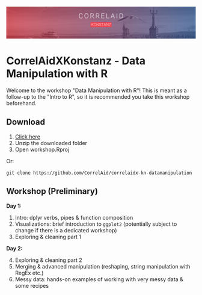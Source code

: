 ![CorrelAid X Konstanz Header](https://github.com/CorrelAid/correlaidx-kn-datamanipulation/blob/main/header.png?raw=true)

# CorrelAidXKonstanz - Data Manipulation with R

Welcome to the workshop "Data Manipulation with R"! This is meant as a follow-up to the "Intro to R", so it is recommended you take this workshop beforehand.

## Download

1. [Click here](https://github.com/CorrelAid/correlaidx-kn-datamanipulation/archive/refs/heads/main.zip)
2. Unzip the downloaded folder
3. Open workshop.Rproj

Or:

```
git clone https://github.com/CorrelAid/correlaidx-kn-datamanipulation 
```

## Workshop (Preliminary)

**Day 1:**

1. Intro: dplyr verbs, pipes & function composition
2. Visualizations: brief introduction to `ggplot2` (potentially subject to change if there is a dedicated workshop)
3. Exploring & cleaning part 1

**Day 2:**

4. Exploring & cleaning part 2
5. Merging & advanced manipulation (reshaping, string manipulation with RegEx etc.)
6. Messy data: hands-on examples of working with very messy data & some recipes
